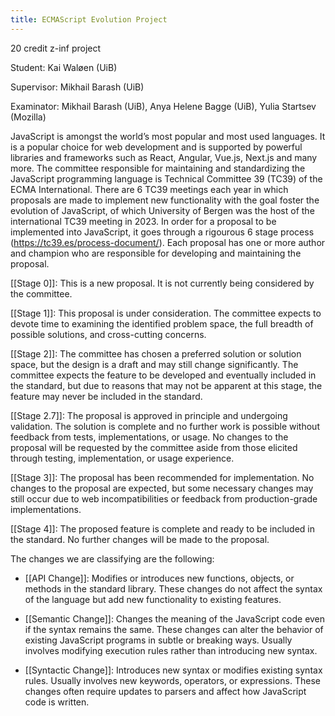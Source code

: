 ```yaml
---
title: ECMAScript Evolution Project
---
```


20 credit z-inf project

Student: Kai Waløen (UiB)

Supervisor: Mikhail Barash (UiB)

Examinator: Mikhail Barash (UiB), Anya Helene Bagge (UiB), Yulia Startsev (Mozilla)

JavaScript is amongst the world’s most popular and most used languages. It is a popular choice for web development and is supported by powerful libraries and frameworks such as React, Angular, Vue.js, Next.js and many more. The committee responsible for maintaining and standardizing the JavaScript programming language is Technical Committee 39 (TC39) of the ECMA International. There are 6 TC39 meetings each year in which proposals are made to implement new functionality with the goal foster the evolution of JavaScript, of which University of Bergen was the host of the international TC39 meeting in 2023. In order for a proposal to be implemented into JavaScript, it goes through a rigourous 6 stage process (https://tc39.es/process-document/). Each proposal has one or more author and champion who are responsible for developing and maintaining the proposal.

[[Stage 0]]: This is a new proposal. It is not currently being considered by the committee.

[[Stage 1]]: This proposal is under consideration. The committee expects to devote time to examining the identified problem space, the full breadth of possible solutions, and cross-cutting concerns.

[[Stage 2]]: The committee has chosen a preferred solution or solution space, but the design is a draft and may still change significantly. The committee expects the feature to be developed and eventually included in the standard, but due to reasons that may not be apparent at this stage, the feature may never be included in the standard.

[[Stage 2.7]]: The proposal is approved in principle and undergoing validation. The solution is complete and no further work is possible without feedback from tests, implementations, or usage. No changes to the proposal will be requested by the committee aside from those elicited through testing, implementation, or usage experience.

[[Stage 3]]: The proposal has been recommended for implementation. No changes to the proposal are expected, but some necessary changes may still occur due to web incompatibilities or feedback from production-grade implementations.

[[Stage 4]]: The proposed feature is complete and ready to be included in the standard. No further changes will be made to the proposal.

The changes we are classifying are the following:
- [[API Change]]: Modifies or introduces new functions, objects, or methods in the standard library. These changes do not affect the syntax of the language but add new functionality to existing features.

- [[Semantic Change]]: Changes the meaning of the JavaScript code even if the syntax remains the same. These changes can alter the behavior of existing JavaScript programs in subtle or breaking ways. Usually involves modifying execution rules rather than introducing new syntax.

- [[Syntactic Change]]: Introduces new syntax or modifies existing syntax rules. Usually involves new keywords, operators, or expressions. These changes often require updates to parsers and affect how JavaScript code is written.

